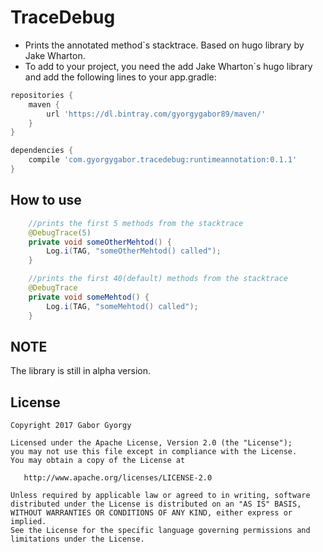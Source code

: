 # TraceDebug
- Prints the annotated method`s stacktrace. Based on hugo library by Jake Wharton.
- To add to your project, you need the add Jake Wharton`s hugo library and add the following lines to your app.gradle:

```gradle
repositories {
    maven {
        url 'https://dl.bintray.com/gyorgygabor89/maven/'
    }
}

dependencies {
    compile 'com.gyorgygabor.tracedebug:runtimeannotation:0.1.1'
}
```


How to use
-------

```java
    //prints the first 5 methods from the stacktrace
    @DebugTrace(5)
    private void someOtherMehtod() {
        Log.i(TAG, "someOtherMehtod() called");
    }
```
```java
    //prints the first 40(default) methods from the stacktrace
    @DebugTrace
    private void someMehtod() {
        Log.i(TAG, "someMehtod() called");
    }
```


NOTE
-------
The library is still in alpha version.


License
--------

    Copyright 2017 Gabor Gyorgy

    Licensed under the Apache License, Version 2.0 (the "License");
    you may not use this file except in compliance with the License.
    You may obtain a copy of the License at

       http://www.apache.org/licenses/LICENSE-2.0

    Unless required by applicable law or agreed to in writing, software
    distributed under the License is distributed on an "AS IS" BASIS,
    WITHOUT WARRANTIES OR CONDITIONS OF ANY KIND, either express or implied.
    See the License for the specific language governing permissions and
    limitations under the License.
